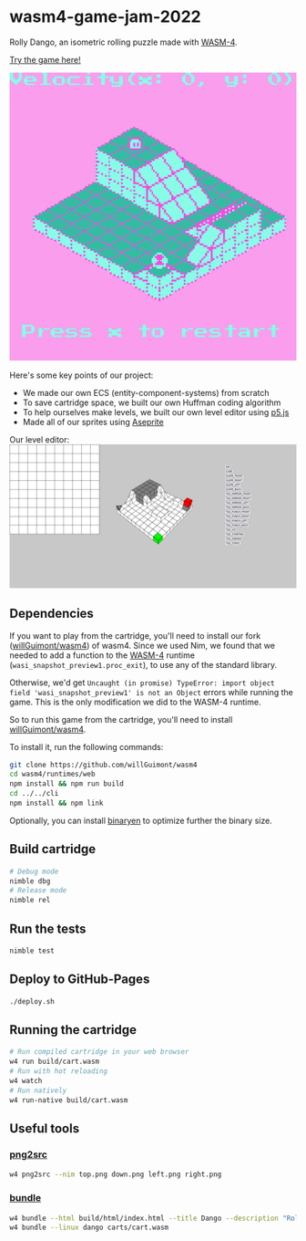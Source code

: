 # wasm4-game-jam-2022

Rolly Dango, an isometric rolling puzzle made with [WASM-4](https://wasm4.org/).

[Try the game here!](https://willguimont.github.io/wasm4-game-jam-2022/)

![rolly dango](assets/game.png)

Here's some key points of our project:

- We made our own ECS (entity-component-systems) from scratch
- To save cartridge space, we built our own Huffman coding algorithm
- To help ourselves make levels, we built our own level editor using [p5.js](https://p5js.org/)
- Made all of our sprites using [Aseprite](https://www.aseprite.org/)

Our level editor:
![level editor](assets/editor.png)

## Dependencies

If you want to play from the cartridge, you'll need to install our fork ([willGuimont/wasm4](https://github.com/willGuimont/wasm4)) of wasm4. Since we used Nim, we found that we needed to add a function to the [WASM-4](https://wasm4.org/docs/getting-started/setup) runtime (`wasi_snapshot_preview1.proc_exit`), to use any of the standard library.

Otherwise, we'd get `Uncaught (in promise) TypeError: import object field 'wasi_snapshot_preview1' is not an Object` errors while running the game. This is the only modification we did to the WASM-4 runtime.

So to run this game from the cartridge, you'll need to install [willGuimont/wasm4](https://github.com/willGuimont/wasm4).

To install it, run the following commands:

```bash
git clone https://github.com/willGuimont/wasm4
cd wasm4/runtimes/web
npm install && npm run build
cd ../../cli
npm install && npm link
```

Optionally, you can install [binaryen](https://github.com/WebAssembly/binaryen) to optimize further the binary size.

## Build cartridge

```bash
# Debug mode
nimble dbg
# Release mode
nimble rel
```

## Run the tests

```bash
nimble test
```

## Deploy to GitHub-Pages

```bash
./deploy.sh
```

## Running the cartridge

```bash
# Run compiled cartridge in your web browser
w4 run build/cart.wasm
# Run with hot reloading
w4 watch
# Run natively
w4 run-native build/cart.wasm
```

## Useful tools

### [png2src](https://wasm4.org/docs/reference/cli#png2src)

```bash
w4 png2src --nim top.png down.png left.png right.png
```

### [bundle](https://wasm4.org/docs/reference/cli#bundle)
```bash
w4 bundle --html build/html/index.html --title Dango --description "Rolling puzzle game" --icon-file "assets/sprites/dangoBeeg.png" build/cart.wasm
w4 bundle --linux dango carts/cart.wasm
```
